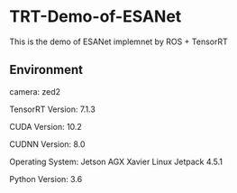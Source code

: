 # TRT-Demo-of-ESANet
This is the demo of ESANet implemnet by ROS + TensorRT

## Environment
camera: zed2

TensorRT Version: 7.1.3

CUDA Version: 10.2

CUDNN Version: 8.0

Operating System: Jetson AGX Xavier Linux Jetpack 4.5.1

Python Version: 3.6
